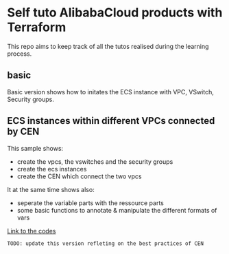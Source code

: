 # Self tuto AlibabaCloud products with Terraform

This repo aims to keep track of all the tutos realised during the learning process.


## basic
Basic version shows how to initates the ECS instance with VPC, VSwitch, Security groups.

## ECS instances within different VPCs connected by CEN
This sample shows:
- create the vpcs, the vswitches and the security groups
- create the ecs instances
- create the CEN which connect the two vpcs

It at the same time shows also:
- seperate the variable parts with the ressource parts
- some basic functions to annotate & manipulate the different formats of vars

[Link to the codes](./ecs-samples/cen-connect-multi-vpcs-with-ecs)

`TODO: update this version refleting on the best practices of CEN`